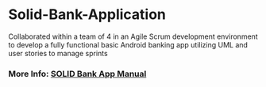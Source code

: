 # Solid-Bank-Application
Collaborated within a team of 4 in an Agile Scrum development environment to develop a fully functional basic Android banking app utilizing UML and user stories to manage sprints

### More Info: [SOLID Bank App Manual](SOLID_Bank_App_Manual.pdf)
